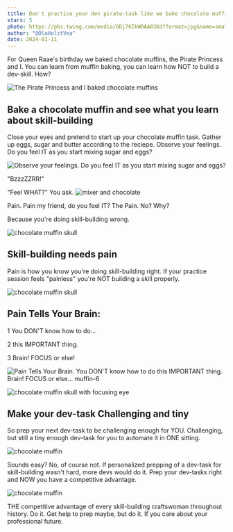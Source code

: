 ```yaml
---
title: Don't practice your dev pirate-task like we bake chocolate muffins
stars: 5
photo: https://pbs.twimg.com/media/GDj76IkW0AA83Kd?format=jpg&name=small
author: "@OlaHolstVea"
date: 2024-01-11
---
```


For Queen Raae's birthday we baked chocolate muffins, the Pirate Princess and I. You can learn from muffin baking, you can learn how NOT to build a dev-skill. How?

![The Pirate Princess and I baked chocolate muffins](https://pbs.twimg.com/media/GDj5u3jXEAAOdiY?format=jpg&name=900x900)

## Bake a chocolate muffin and see what you learn about skill-building

Close your eyes and pretend to start up your chocolate muffin task. Gather up eggs, sugar and butter according to the reciepe. Observe your feelings. Do you feel IT as you start mixing sugar and eggs?

![Observe your feelings. Do you feel IT as you start mixing sugar and eggs?](https://pbs.twimg.com/media/GDj76IkW0AA83Kd?format=jpg&name=small)

"BzzzZZRR!"

"Feel WHAT?" You ask.
![mixer and chocolate](https://pbs.twimg.com/media/GDj8P66WsAAyB8q?format=jpg&name=small)

Pain. Pain my friend, do you feel IT? The Pain. No? Why?

Because you're doing skill-building wrong.

![chocolate muffin skull](https://pbs.twimg.com/media/GDj8btLWQAA4D4O?format=jpg&name=small)

## Skill-building needs pain

Pain is how you know you're doing skill-building right. If your practice session feels "painless" you're NOT building a skill properly.

![chocolate muffin skull](https://pbs.twimg.com/media/GDj9Kr0W4AAlswr?format=jpg&name=small)

## Pain Tells Your Brain:

1 You DON'T know how to do...

2 this IMPORTANT thing.

3 Brain! FOCUS or else!

![Pain Tells Your Brain. You DON'T know how to do this IMPORTANT thing. Brain! FOCUS or else... muffin-6](https://pbs.twimg.com/media/GEIBakKWcAAjRJ4?format=jpg&name=medium)

![chocolate muffin skull with focusing eye](https://pbs.twimg.com/media/GDj90bDWcAEj-SG?format=jpg&name=small)

## Make your dev-task Challenging and tiny

So prep your next dev-task to be challenging enough for YOU. Challenging, but still a tiny enough dev-task for you to automate it in ONE sitting.

![chocolate muffin](https://pbs.twimg.com/media/GDj-ksYW8AA8aI3?format=jpg&name=small)

Sounds easy? No, of course not. If personalized prepping of a dev-task for skill-building wasn't hard, more devs would do it. Prep your dev-tasks right and NOW you have a competitive advantage.

![chocolate muffin](https://pbs.twimg.com/media/GDj_LvNWEAABjs3?format=jpg&name=small)

THE competitive advantage of every skill-building craftswoman throughout history. Do it. Get help to prep maybe, but do it. If you care about your professional future.
